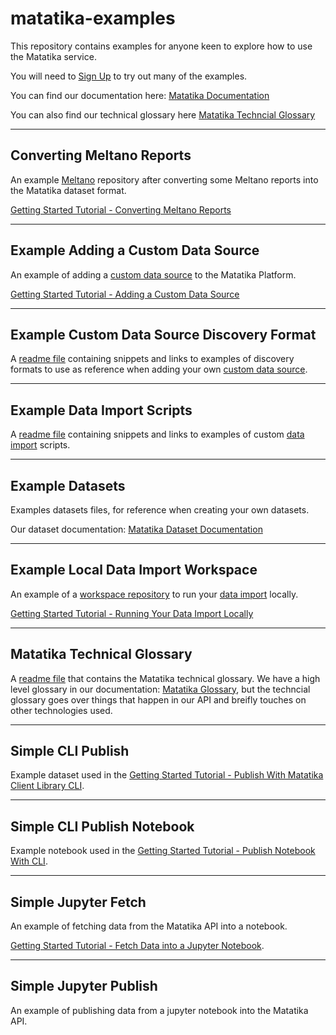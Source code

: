 # matatika-examples
This repository contains examples for anyone keen to explore how to use the Matatika service.

You will need to [Sign Up](https://www.matatika.com/sign-up/) to try out many of the examples.

You can find our documentation here: [Matatika Documentation](https://www.matatika.com/docs/)

You can also find our technical glossary here [Matatika Techncial Glossary](./matatika_technical_glossary/README.md)

---

## Converting Meltano Reports

An example [Meltano](./matatika_technical_glossary/README.md#meltano) repository after converting some Meltano reports into the Matatika dataset format.

[Getting Started Tutorial - Converting Meltano Reports](https://www.matatika.com/docs/getting-started/converting-meltano-reports)

---

## Example Adding a Custom Data Source

An example of adding a [custom data source](./matatika_technical_glossary/README.md#custom-data-source) to the Matatika Platform.

[Getting Started Tutorial - Adding a Custom Data Source](https://www.matatika.com/docs/getting-started/adding-a-custom-data-source)

---

## Example Custom Data Source Discovery Format

A [readme file](./example_custom_data_source_discovery_format/README.md) containing snippets and links to examples of discovery formats to use as reference when adding your own [custom data source](./matatika_technical_glossary/README.md#custom-data-source).

---

## Example Data Import Scripts

A [readme file](./example_data_import_scripts/README.md) containing snippets and links to examples of custom [data import](https://www.matatika.com/docs/glossary#data-import) scripts.

---

## Example Datasets

Examples datasets files, for reference when creating your own datasets.

Our dataset documentation: [Matatika Dataset Documentation](https://www.matatika.com/docs/data/data-visualisation/dataset-yaml)

---

## Example Local Data Import Workspace

An example of a [workspace repository](./matatika_technical_glossary/README.md#workspace-repository) to run your [data import](https://www.matatika.com/docs/glossary#data-import) locally.

[Getting Started Tutorial - Running Your Data Import Locally](https://www.matatika.com/docs/getting-started/running-your-data-import-locally)

---

## Matatika Technical Glossary

A [readme file](./matatika_technical_glossary/README.md) that contains the Matatika technical glossary. We have a high level glossary in our documentation: [Matatika Glossary](https://www.matatika.com/docs/glossary), but the techncial glossary goes over things that happen in our API and breifly touches on other technologies used.

---

## Simple CLI Publish

Example dataset used in the [Getting Started Tutorial - Publish With Matatika Client Library CLI](https://www.matatika.com/docs/getting-started/publish-with-matatika-client-library-cli).

---

## Simple CLI Publish Notebook

Example notebook used in the [Getting Started Tutorial - Publish Notebook With CLI](https://www.matatika.com/docs/getting-started/publish-notebook-with-cli).

---

## Simple Jupyter Fetch

An example of fetching data from the Matatika API into a notebook.

[Getting Started Tutorial - Fetch Data into a Jupyter Notebook](https://www.matatika.com/docs/getting-started/fetch-data-into-a-jupyter-notebook).

---

## Simple Jupyter Publish

An example of publishing data from a jupyter notebook into the Matatika API.
